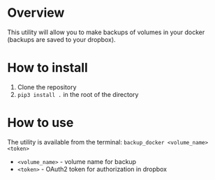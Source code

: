 # Overview
This utility will allow you to make backups of volumes in your docker (backups are saved to your dropbox).

# How to install
1. Clone the repository
2. `pip3 install .` in the root of the directory

# How to use
The utility is available from the terminal:
`backup_docker <volume_name> <token>`
- `<volume_name>` - volume name for backup
- `<token>` - OAuth2 token for authorization in dropbox
